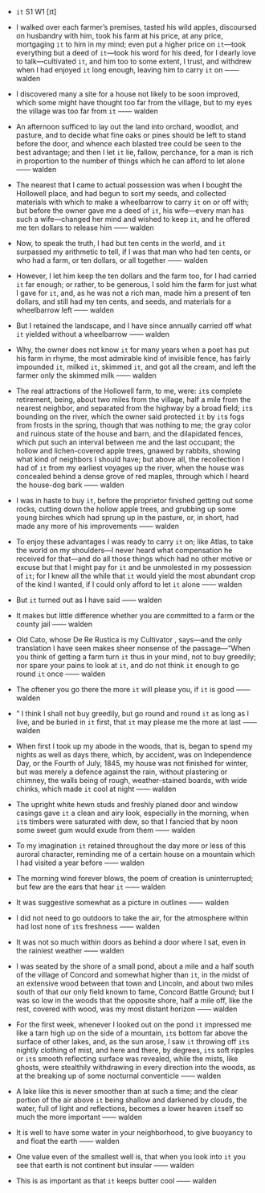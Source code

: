 - `it` S1 W1 [ɪt]



-  I walked over each farmer’s premises, tasted his wild apples, discoursed on husbandry with him, took his farm at his price, at any price, mortgaging `it` to him in my mind; even put a higher price on `it`﻿—took everything but a deed of `it`﻿—took his word for his deed, for I dearly love to talk﻿—cultivated `it`, and him too to some extent, I trust, and withdrew when I had enjoyed `it` long enough, leaving him to carry `it` on —— walden

-  I discovered many a site for a house not likely to be soon improved, which some might have thought too far from the village, but to my eyes the village was too far from `it` —— walden

-  An afternoon sufficed to lay out the land into orchard, woodlot, and pasture, and to decide what fine oaks or pines should be left to stand before the door, and whence each blasted tree could be seen to the best advantage; and then I let `it` lie, fallow, perchance, for a man is rich in proportion to the number of things which he can afford to let alone —— walden

-  The nearest that I came to actual possession was when I bought the Hollowell place, and had begun to sort my seeds, and collected materials with which to make a wheelbarrow to carry `it` on or off with; but before the owner gave me a deed of `it`, his wife﻿—every man has such a wife﻿—changed her mind and wished to keep `it`, and he offered me ten dollars to release him —— walden

-  Now, to speak the truth, I had but ten cents in the world, and `it` surpassed my arithmetic to tell, if I was that man who had ten cents, or who had a farm, or ten dollars, or all together —— walden

-  However, I let him keep the ten dollars and the farm too, for I had carried `it` far enough; or rather, to be generous, I sold him the farm for just what I gave for `it`, and, as he was not a rich man, made him a present of ten dollars, and still had my ten cents, and seeds, and materials for a wheelbarrow left —— walden

-  But I retained the landscape, and I have since annually carried off what `it` yielded without a wheelbarrow —— walden

-  Why, the owner does not know `it` for many years when a poet has put his farm in rhyme, the most admirable kind of invisible fence, has fairly impounded `it`, milked `it`, skimmed `it`, and got all the cream, and left the farmer only the skimmed milk —— walden

- The real attractions of the Hollowell farm, to me, were: `it`s complete retirement, being, about two miles from the village, half a mile from the nearest neighbor, and separated from the highway by a broad field; `it`s bounding on the river, which the owner said protected `it` by `it`s fogs from frosts in the spring, though that was nothing to me; the gray color and ruinous state of the house and barn, and the dilapidated fences, which put such an interval between me and the last occupant; the hollow and lichen-covered apple trees, gnawed by rabbits, showing what kind of neighbors I should have; but above all, the recollection I had of `it` from my earliest voyages up the river, when the house was concealed behind a dense grove of red maples, through which I heard the house-dog bark —— walden

-  I was in haste to buy `it`, before the proprietor finished getting out some rocks, cutting down the hollow apple trees, and grubbing up some young birches which had sprung up in the pasture, or, in short, had made any more of his improvements —— walden

-  To enjoy these advantages I was ready to carry `it` on; like Atlas, to take the world on my shoulders﻿—I never heard what compensation he received for that﻿—and do all those things which had no other motive or excuse but that I might pay for `it` and be unmolested in my possession of `it`; for I knew all the while that `it` would yield the most abundant crop of the kind I wanted, if I could only afford to let `it` alone —— walden

-  But `it` turned out as I have said —— walden

-  It makes but little difference whether you are committed to a farm or the county jail —— walden

- Old Cato, whose De Re Rustica is my Cultivator , says﻿—and the only translation I have seen makes sheer nonsense of the passage﻿—“When you think of getting a farm turn `it` thus in your mind, not to buy greedily; nor spare your pains to look at `it`, and do not think `it` enough to go round `it` once —— walden

-  The oftener you go there the more `it` will please you, if `it` is good —— walden

- ” I think I shall not buy greedily, but go round and round `it` as long as I live, and be buried in `it` first, that `it` may please me the more at last —— walden

- When first I took up my abode in the woods, that is, began to spend my nights as well as days there, which, by accident, was on Independence Day, or the Fourth of July, 1845, my house was not finished for winter, but was merely a defence against the rain, without plastering or chimney, the walls being of rough, weather-stained boards, with wide chinks, which made `it` cool at night —— walden

-  The upright white hewn studs and freshly planed door and window casings gave `it` a clean and airy look, especially in the morning, when `it`s timbers were saturated with dew, so that I fancied that by noon some sweet gum would exude from them —— walden

-  To my imagination `it` retained throughout the day more or less of this auroral character, reminding me of a certain house on a mountain which I had visited a year before —— walden

-  The morning wind forever blows, the poem of creation is uninterrupted; but few are the ears that hear `it` —— walden

-  It was suggestive somewhat as a picture in outlines —— walden

-  I did not need to go outdoors to take the air, for the atmosphere within had lost none of `it`s freshness —— walden

-  It was not so much within doors as behind a door where I sat, even in the rainiest weather —— walden

- I was seated by the shore of a small pond, about a mile and a half south of the village of Concord and somewhat higher than `it`, in the midst of an extensive wood between that town and Lincoln, and about two miles south of that our only field known to fame, Concord Battle Ground; but I was so low in the woods that the opposite shore, half a mile off, like the rest, covered with wood, was my most distant horizon —— walden

-  For the first week, whenever I looked out on the pond `it` impressed me like a tarn high up on the side of a mountain, `it`s bottom far above the surface of other lakes, and, as the sun arose, I saw `it` throwing off `it`s nightly clothing of mist, and here and there, by degrees, `it`s soft ripples or `it`s smooth reflecting surface was revealed, while the mists, like ghosts, were stealthily withdrawing in every direction into the woods, as at the breaking up of some nocturnal conventicle —— walden

-  A lake like this is never smoother than at such a time; and the clear portion of the air above `it` being shallow and darkened by clouds, the water, full of light and reflections, becomes a lower heaven `it`self so much the more important —— walden

-  It is well to have some water in your neighborhood, to give buoyancy to and float the earth —— walden

-  One value even of the smallest well is, that when you look into `it` you see that earth is not continent but insular —— walden

-  This is as important as that `it` keeps butter cool —— walden